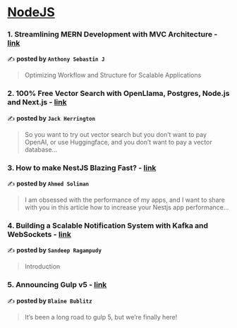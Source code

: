 
<h1><a href=https://medium.com/tag/nodejs/recommended target="_blank" rel="noopener noreferrer">NodeJS</a></h1>
<h3>1. Streamlining MERN Development with MVC Architecture - <a href="https://medium.com/@anthonysebastinj/streamlining-mern-development-with-mvc-architecture-c63a8c7c43b0" target="_blank" rel="noopener noreferrer">link</a></h3>

✍️ **posted by `Anthony Sebastin J`**

<blockquote>Optimizing Workflow and Structure for Scalable Applications</blockquote>

<h3>2. 100% Free Vector Search with OpenLlama, Postgres, Node.js and Next.js - <a href="https://medium.com/javascript-in-plain-english/100-free-vector-search-with-openllama-postgres-nodejs-and-nextjs-e496856766f7" target="_blank" rel="noopener noreferrer">link</a></h3>

✍️ **posted by `Jack Herrington`**

<blockquote>So you want to try out vector search but you don’t want to pay OpenAI, or use Huggingface, and you don’t want to pay a vector database…</blockquote>

<h3>3. How to make NestJS Blazing Fast? - <a href="https://medium.com/@ahmed.soliman/how-to-make-nestjs-blazing-fast-5949e178346f" target="_blank" rel="noopener noreferrer">link</a></h3>

✍️ **posted by `Ahmed Soliman`**

<blockquote>I am obsessed with the performance of my apps, and I want to share with you in this article how to increase your Nestjs app performance…</blockquote>

<h3>4. Building a Scalable Notification System with Kafka and WebSockets - <a href="https://medium.com/@sandeep.ragampudy/building-a-scalable-notification-system-with-kafka-and-websockets-a90ab8e656b9" target="_blank" rel="noopener noreferrer">link</a></h3>

✍️ **posted by `Sandeep Ragampudy`**

<blockquote>Introduction</blockquote>

<h3>5. Announcing Gulp v5 - <a href="https://medium.com/gulpjs/announcing-gulp-v5-c67d077dbdb7" target="_blank" rel="noopener noreferrer">link</a></h3>

✍️ **posted by `Blaine Bublitz`**

<blockquote>It’s been a long road to gulp 5, but we’re finally here!</blockquote>

